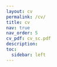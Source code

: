 ```yaml
---
layout: cv
permalink: /cv/
title: cv
nav: true
nav_order: 5
cv_pdf: cv_sc.pdf
description: 
toc:
  sidebar: left
---
```

